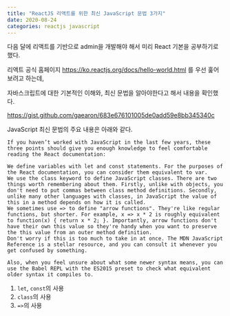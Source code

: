 ```yaml
---
title: "ReactJS 리액트를 위한 최신 JavaScript 문법 3가지"
date: 2020-08-24 
categories: reactjs javascript
---
```


다음 달에 리액트를 기반으로 admin을 개발해야 해서 미리 React 기본을 공부하기로 했다. 

리액트 공식 홈페이지 <https://ko.reactjs.org/docs/hello-world.html> 를 우선 훑어보려고 하는데, 

자바스크립트에 대한 기본적인 이해와, 최신 문법을 알아야한다고 해서 내용을 확인했다.

<https://gist.github.com/gaearon/683e676101005de0add59e8bb345340c>


JavaScript 최신 문법의 주요 내용은 아래와 같다. 


```
If you haven’t worked with JavaScript in the last few years, these three points should give you enough knowledge to feel comfortable reading the React documentation:

We define variables with let and const statements. For the purposes of the React documentation, you can consider them equivalent to var.
We use the class keyword to define JavaScript classes. There are two things worth remembering about them. Firstly, unlike with objects, you don't need to put commas between class method definitions. Secondly, unlike many other languages with classes, in JavaScript the value of this in a method depends on how it is called.
We sometimes use => to define "arrow functions". They're like regular functions, but shorter. For example, x => x * 2 is roughly equivalent to function(x) { return x * 2; }. Importantly, arrow functions don't have their own this value so they're handy when you want to preserve the this value from an outer method definition.
Don't worry if this is too much to take in at once. The MDN JavaScript Reference is a stellar resource, and you can consult it whenever you get confused by something.

Also, when you feel unsure about what some newer syntax means, you can use the Babel REPL with the ES2015 preset to check what equivalent older syntax it compiles to.
```


1. `let`, `const`의 사용 
2. `class`의 사용 
3. `=>`의 사용
